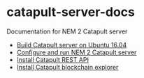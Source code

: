 # catapult-server-docs

Documentation for NEM 2 Catapult server

- [Build Catapult server on Ubuntu 16.04](catapult-server-build.md)
- [Configure and run NEM 2 Catapult server](catapult-server-configure.md)
- [Install Catapult REST API](catapult-rest-api-install.md)
- [Install Catapult blockchain explorer](catapult-blockchain-explorer-install.md)
